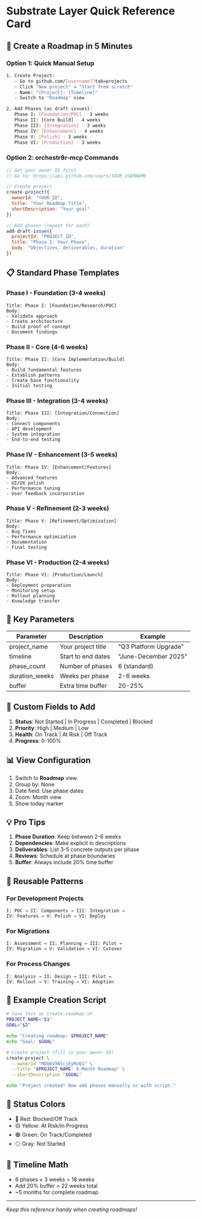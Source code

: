 # Substrate Layer Quick Reference Card

## 🚀 Create a Roadmap in 5 Minutes

### Option 1: Quick Manual Setup
```bash
1. Create Project:
   - Go to github.com/[username]?tab=projects
   - Click "New project" → "Start from scratch"
   - Name: "[Project]: [Timeline]"
   - Switch to "Roadmap" view

2. Add Phases (as draft issues):
   Phase I: [Foundation/POC] - 3 weeks
   Phase II: [Core Build] - 4 weeks  
   Phase III: [Integration] - 3 weeks
   Phase IV: [Enhancement] - 4 weeks
   Phase V: [Polish] - 3 weeks
   Phase VI: [Production] - 3 weeks
```

### Option 2: orchestr8r-mcp Commands
```javascript
// Get your owner ID first
// Go to: https://api.github.com/users/YOUR_USERNAME

// Create project
create-project({
  ownerId: "YOUR_ID",
  title: "Your Roadmap Title",
  shortDescription: "Your goal"
})

// Add phases (repeat for each)
add-draft-issue({
  projectId: "PROJECT_ID",
  title: "Phase I: Your Phase",
  body: "Objectives, deliverables, duration"
})
```

## 📋 Standard Phase Templates

### Phase I - Foundation (3-4 weeks)
```
Title: Phase I: [Foundation/Research/POC]
Body: 
- Validate approach
- Create architecture
- Build proof of concept
- Document findings
```

### Phase II - Core (4-6 weeks)
```
Title: Phase II: [Core Implementation/Build]
Body:
- Build fundamental features
- Establish patterns
- Create base functionality
- Initial testing
```

### Phase III - Integration (3-4 weeks)
```
Title: Phase III: [Integration/Connection]
Body:
- Connect components
- API development
- System integration
- End-to-end testing
```

### Phase IV - Enhancement (3-5 weeks)
```
Title: Phase IV: [Enhancement/Features]
Body:
- Advanced features
- UI/UX polish
- Performance tuning
- User feedback incorporation
```

### Phase V - Refinement (2-3 weeks)
```
Title: Phase V: [Refinement/Optimization]
Body:
- Bug fixes
- Performance optimization
- Documentation
- Final testing
```

### Phase VI - Production (2-4 weeks)
```
Title: Phase VI: [Production/Launch]
Body:
- Deployment preparation
- Monitoring setup
- Rollout planning
- Knowledge transfer
```

## 🎯 Key Parameters

| Parameter | Description | Example |
|-----------|-------------|---------|
| project_name | Your project title | "Q3 Platform Upgrade" |
| timeline | Start to end dates | "June-December 2025" |
| phase_count | Number of phases | 6 (standard) |
| duration_weeks | Weeks per phase | 2-6 weeks |
| buffer | Extra time buffer | 20-25% |

## 🔧 Custom Fields to Add

1. **Status**: Not Started | In Progress | Completed | Blocked
2. **Priority**: High | Medium | Low  
3. **Health**: On Track | At Risk | Off Track
4. **Progress**: 0-100%

## 📊 View Configuration

1. Switch to **Roadmap** view
2. Group by: None
3. Date field: Use phase dates
4. Zoom: Month view
5. Show today marker

## 💡 Pro Tips

1. **Phase Duration**: Keep between 2-6 weeks
2. **Dependencies**: Make explicit in descriptions
3. **Deliverables**: List 3-5 concrete outputs per phase
4. **Reviews**: Schedule at phase boundaries
5. **Buffer**: Always include 20% time buffer

## 🔄 Reusable Patterns

### For Development Projects
```
I: POC → II: Components → III: Integration → 
IV: Features → V: Polish → VI: Deploy
```

### For Migrations
```
I: Assessment → II: Planning → III: Pilot → 
IV: Migration → V: Validation → VI: Cutover
```

### For Process Changes
```
I: Analysis → II: Design → III: Pilot → 
IV: Rollout → V: Training → VI: Adoption
```

## 📝 Example Creation Script
```bash
# Save this as create-roadmap.sh
PROJECT_NAME="$1"
GOAL="$2"

echo "Creating roadmap: $PROJECT_NAME"
echo "Goal: $GOAL"

# Create project (fill in your owner ID)
create-project \
  --ownerId "MDQ6VXNlcjEyMzQ1" \
  --title "$PROJECT_NAME: 6-Month Roadmap" \
  --shortDescription "$GOAL"

echo "Project created! Now add phases manually or with script."
```

## 🚦 Status Colors

- 🔴 Red: Blocked/Off Track
- 🟡 Yellow: At Risk/In Progress  
- 🟢 Green: On Track/Completed
- ⚪ Gray: Not Started

## 📅 Timeline Math

- 6 phases × 3 weeks = 18 weeks
- Add 20% buffer = 22 weeks total
- ~5 months for complete roadmap

---
*Keep this reference handy when creating roadmaps!*
